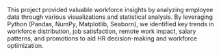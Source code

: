 This project provided valuable workforce insights by analyzing employee data through various visualizations and statistical analysis.
By leveraging Python (Pandas, NumPy, Matplotlib, Seaborn), we identified key trends in workforce distribution, job satisfaction, remote work impact, 
salary patterns, and promotions to aid HR decision-making and workforce optimization.
